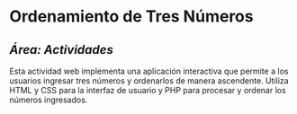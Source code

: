 # Ordenamiento de Tres Números
## _Área: Actividades_
Esta actividad web implementa una aplicación interactiva que permite a los usuarios ingresar tres números y ordenarlos de manera ascendente. Utiliza HTML y CSS para la interfaz de usuario y PHP para procesar y ordenar los números ingresados.
